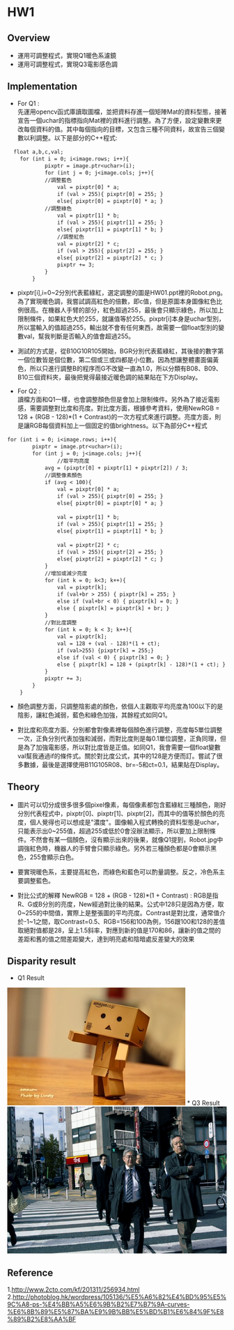 # HW1
## Overview
* 運用可調整程式，實現Q1暖色系濾鏡
* 運用可調整程式，實現Q3電影感色調

## Implementation
* For Q1 :<br>
先運用opencv函式庫讀取圖檔，並把資料存進一個矩陣Mat的資料型態，接著宣告一個uchar的指標指向Mat裡的資料進行調整。為了方便，設定變數來更改每個資料的值。其中每個指向的目標，又包含三種不同資料，故宣告三個變數以利調整。以下是部分的C++程式:
```
  float a,b,c,val;
	for (int i = 0; i<image.rows; i++){
			pixptr = image.ptr<uchar>(i);
			for (int j = 0; j<image.cols; j++){
			//調整藍色
				val = pixptr[0] * a;
				if (val > 255){ pixptr[0] = 255; }
				else{ pixptr[0] = pixptr[0] * a; }
			//調整綠色	
				val = pixptr[1] * b;
				if (val > 255){ pixptr[1] = 255; }
				else{ pixptr[1] = pixptr[1] * b; }
                //調整紅色
				val = pixptr[2] * c;
				if (val > 255){ pixptr[2] = 255; }
				else{ pixptr[2] = pixptr[2] * c; }
				pixptr += 3;
			}
		}
```
* pixptr[i],i=0~2分別代表藍綠紅，選定調整的圖是HW01.ppt裡的Robot.png。為了實現暖色調，我嘗試調高紅色的倍數，即c值，但是原圖本身圖像紅色比例很高。在機器人手臂的部分，紅色超過255，最後會只顯示綠色，所以加上限制條件，如果紅色大於255，就讓值等於255。pixptr[i]本身是uchar型別，所以當輸入的值超過255，輸出就不會有任何東西，故需要一個float型別的變數val，幫我判斷是否輸入的值會超過255。<br>
* 測試的方式是，從B10G10R105開始，BGR分別代表藍綠紅，其後接的數字第一個位數皆是個位數，第二個或三或四都是小位數。因為想讓整體畫面偏黃色，所以只進行調整B的程序而G不改變一直為1.0，所以分類有B08、B09、B10三個資料夾，最後把覺得最接近暖色調的結果貼在下方Display。

* For Q2 :<br>
  讀檔方面和Q1一樣，也會調整顏色但是會加上限制條件。另外為了接近電影感，需要調整對比度和亮度。對比度方面，根據參考資料，使用NewRGB = 128 + (RGB - 128)*(1 + Contrast)的一次方程式來進行調整。亮度方面，則是讓RGB每個資料加上一個固定的值brightness。以下為部分C++程式
```
for (int i = 0; i<image.rows; i++){
		pixptr = image.ptr<uchar>(i);
		for (int j = 0; j<image.cols; j++){
		        //取平均亮度
			avg = (pixptr[0] + pixptr[1] + pixptr[2]) / 3;
			//調整像素顏色
			if (avg < 100){
				val = pixptr[0] * a;
				if (val > 255){ pixptr[0] = 255; }
				else{ pixptr[0] = pixptr[0] * a; }

				val = pixptr[1] * b;
				if (val > 255){ pixptr[1] = 255; }
				else{ pixptr[1] = pixptr[1] * b; }

				val = pixptr[2] * c;
				if (val > 255){ pixptr[2] = 255; }
				else{ pixptr[2] = pixptr[2] * c; }
			}
			//增加或減少亮度
			for (int k = 0; k<3; k++){
			    val = pixptr[k];
			    if (val+br > 255) { pixptr[k] = 255; }
			    else if (val+br < 0) { pixptr[k] = 0; }
			    else { pixptr[k] = pixptr[k] + br; }
			}
			//對比度調整
			for (int k = 0; k < 3; k++){
			    val = pixptr[k];
			    val = 128 + (val - 128)*(1 + ct);
			    if (val>255) {pixptr[k] = 255;}
			    else if (val < 0) { pixptr[k] = 0; }
			    else { pixptr[k] = 128 + (pixptr[k] - 128)*(1 + ct); }
			}
			pixptr += 3;
		}
	}
```
* 顏色調整方面，只調整陰影處的顏色，依個人主觀取平均亮度為100以下的是陰影，讓紅色減弱，藍色和綠色加強，其餘程式如同Q1。<br>

* 對比度和亮度方面，分別都會對像素裡每個顏色進行調整，亮度每5單位調整一次，正負分別代表加強和減弱，而對比度則是每0.1單位調整，正負同理，但是為了加強電影感，所以對比度皆是正值。如同Q1，我會需要一個float變數val幫我通過if的條件式。關於對比度公式，其中的128是方便而訂。嘗試了很多數據，最後是選擇使用B11G105R08、br=-5和ct=0.1，結果貼在Display。

## Theory
* 圖片可以切分成很多很多個pixel像素，每個像素都包含藍綠紅三種顏色，剛好分別代表程式中，pixptr[0]、pixptr[1]、pixptr[2]，而其中的值等於顏色的亮度，個人覺得也可以想成是"濃度"。圖像輸入程式轉換的資料型態是uchar，只能表示出0~255值，超過255或低於0會沒辦法顯示，所以要加上限制條件。不然會有某一個顏色，沒有顯示出來的後果，就像Q1提到，Robot.jpg中調強紅色時，機器人的手臂會只顯示綠色。另外若三種顏色都是0會顯示黑色，255會顯示白色。<br>

* 要實現暖色系，主要提高紅色，而綠色和藍色可以酌量調整。反之，冷色系主要調整藍色。<br>

* 對比公式的解釋 NewRGB = 128 + (RGB - 128)*(1 + Contrast) :
RGB是指R、G或B分別的亮度，New經過對比後的結果。公式中128只是因為方便，取0~255的中間值，實際上是整張圖的平均亮度。Contrast是對比度，通常值介於-1~1之間，取Contrast=0.5、RGB=156和100為例，156跟100和128的差值取絕對值都是28，呈上1.5斜率，對應到新的值是170和86，讓新的值之間的差距和舊的值之間差距變大，達到明亮處和陰暗處反差變大的效果<br>

## Disparity result
* Q1 Result<br>
<img src="Q1濾鏡/image/暖色調/B08G10/B08G10R1075.png" >
* Q3 Result<br>
<img src="Q3_電影感/image/B11G105R08BRm5CT調整/BRm5CT01.png" >

## Reference
1.http://www.2cto.com/kf/201311/256934.html<br>
2.http://photoblog.hk/wordpress/105136/%E5%A6%82%E4%BD%95%E5%9C%A8-ps-%E4%BB%A5%E6%9B%B2%E7%B7%9A-curves-%E6%8B%89%E5%87%BA%E9%9B%BB%E5%BD%B1%E6%84%9F%E8%89%B2%E8%AA%BF




